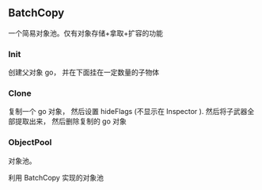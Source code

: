 
## BatchCopy

一个简易对象池。仅有对象存储+拿取+扩容的功能

### Init

创建父对象 go， 并在下面挂在一定数量的子物体

### Clone


复制一个 go 对象， 然后设置 hideFlags (不显示在 Inspector ). 然后将子武器全部提取出来， 然后删除复制的 go 对象


### ObjectPool

对象池。

利用 BatchCopy 实现的对象池
